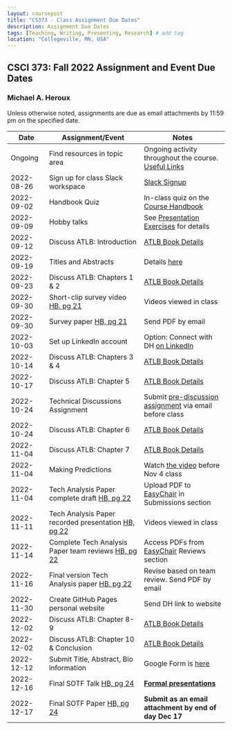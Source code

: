 ```yaml
---
layout: coursepost
title: "CS373 - Class Assignment Due Dates"
description: Assignment Due Dates
tags: [Teaching, Writing, Presenting, Research] # add tag
location: "Collegeville, MN, USA"
---
```


## CSCI 373: Fall 2022 Assignment and Event Due Dates

### Michael A. Heroux

Unless otherwise noted, assignments are due as email attachments by 11:59 pm on the specified date.

| **Date** | **Assignment/Event** | **Notes** |
| ---------- | --- | --- |
| Ongoing | Find resources in topic area | Ongoing activity throughout the course. [Useful Links](https://maherou.github.io/Teaching/files/CS373/CS373-Links/) |
| 2022-08-26 | Sign up for class Slack workspace | [Slack Signup](https://join.slack.com/t/collegevillef22cs373/shared_invite/zt-1enyc1d7p-PczuPKT6SjbKHyS_N_F_VA)  |
| 2022-09-02 | Handbook Quiz | In-class quiz on the [Course Handbook](../CSCI373CourseHandbookLatestEdition.pdf) |
| 2022-09-09 | Hobby talks | See [Presentation Exercises](https://collegeville.github.io/Orator/PresentationsThatWork/) for details |
| 2022-09-12 | Discuss ATLB: Introduction | [ATLB Book Details](../ATLB-Discussion) |
| 2022-09-19 | Titles and Abstracts | Details [here](https://collegeville.github.io/Scribe/TitlesAndAbstractsThatWork/) |
| 2022-09-23 | Discuss ATLB: Chapters 1 & 2 | [ATLB Book Details](../ATLB-Discussion) |
| 2022-09-30 | Short-clip survey video [HB, pg 21](../CSCI373CourseHandbookLatestEdition.pdf) | Videos viewed in class  | 
| 2022-09-30 | Survey paper [HB, pg 21](../CSCI373CourseHandbookLatestEdition.pdf) | Send PDF by email |
| 2022-10-03 | Set up LinkedIn account | Option: Connect with DH [on LinkedIn](https://in.linkedin.com/in/michael-heroux-763590) |
| 2022-10-14 | Discuss ATLB: Chapters 3 & 4 | [ATLB Book Details](../ATLB-Discussion) |
| 2022-10-17 | Discuss ATLB: Chapter 5 | [ATLB Book Details](../ATLB-Discussion) |
| 2022-10-24 | Technical Discussions Assignment | Submit [pre-discussion assignment](https://collegeville.github.io/Orator/DiscussionsThatWork/) via email before class |
| 2022-10-24 | Discuss ATLB: Chapter 6 | [ATLB Book Details](../ATLB-Discussion) |
| 2022-11-04 | Discuss ATLB: Chapter 7 | [ATLB Book Details](../ATLB-Discussion) |
| 2022-11-04 | Making Predictions | Watch [the video](https://collegeville.github.io/Scribe/PredictionsThatWork/) before Nov 4 class |
| 2022-11-04 | Tech Analysis Paper complete draft [HB, pg 22](../CSCI373CourseHandbookLatestEdition.pdf) | Upload PDF to [EasyChair](https://easychair.org/conferences/?conf=fall2022tap) in Submissions section |
| 2022-11-11 | Tech Analysis Paper recorded presentation [HB, pg 22](../CSCI373CourseHandbookLatestEdition.pdf) | Videos viewed in class|
| 2022-11-14 | Complete Tech Analysis Paper team reviews [HB, pg 22](../CSCI373CourseHandbookLatestEdition.pdf) | Access PDFs from [EasyChair](https://easychair.org/conferences/?conf=fall2022tap) Reviews section |
| 2022-11-16 | Final version Tech Analysis paper [HB, pg 22](../CSCI373CourseHandbookLatestEdition.pdf) | Revise based on team review. Send PDF by email |
| 2022-11-30 | Create GitHub Pages personal website | Send DH link to website |
| 2022-12-02 | Discuss ATLB: Chapter 8-9 | [ATLB Book Details](../ATLB-Discussion) |
| 2022-12-02 | Discuss ATLB: Chapter 10 & Conclusion | [ATLB Book Details](../ATLB-Discussion) |
| 2022-12-12 | Submit Title, Abstract, Bio information | Google Form is [here](https://forms.gle/ScuC4Ca7xn1zfhaP6) |
| 2022-12-16 | Final SOTF Talk [HB, pg 24](../CSCI373CourseHandbookLatestEdition.pdf) | [**Formal presentations**](../2022-Fall-Final-Presentation-Schedule) |
| 2022-12-17 | Final SOTF Paper [HB, pg 24](../CSCI373CourseHandbookLatestEdition.pdf) | **Submit as an email attachment by end of day Dec 17** |